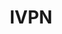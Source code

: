---
git: https://github.com/ivpn
logohandle: ivpnnet
sort: ivpn
title: IVPN
twitter: https://x.com/ivpnnet
website: https://www.ivpn.net/
---